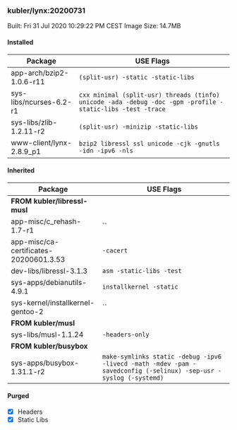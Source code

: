 ### kubler/lynx:20200731

Built: Fri 31 Jul 2020 10:29:22 PM CEST
Image Size: 14.7MB

#### Installed
Package | USE Flags
--------|----------
app-arch/bzip2-1.0.6-r11 | `(split-usr) -static -static-libs`
sys-libs/ncurses-6.2-r1 | `cxx minimal (split-usr) threads (tinfo) unicode -ada -debug -doc -gpm -profile -static-libs -test -trace`
sys-libs/zlib-1.2.11-r2 | `(split-usr) -minizip -static-libs`
www-client/lynx-2.8.9_p1 | `bzip2 libressl ssl unicode -cjk -gnutls -idn -ipv6 -nls`
#### Inherited
Package | USE Flags
--------|----------
**FROM kubler/libressl-musl** |
app-misc/c_rehash-1.7-r1 | ``
app-misc/ca-certificates-20200601.3.53 | `-cacert`
dev-libs/libressl-3.1.3 | `asm -static-libs -test`
sys-apps/debianutils-4.9.1 | `installkernel -static`
sys-kernel/installkernel-gentoo-2 | ``
**FROM kubler/musl** |
sys-libs/musl-1.1.24 | `-headers-only`
**FROM kubler/busybox** |
sys-apps/busybox-1.31.1-r2 | `make-symlinks static -debug -ipv6 -livecd -math -mdev -pam -savedconfig (-selinux) -sep-usr -syslog (-systemd)`
#### Purged
- [x] Headers
- [x] Static Libs
